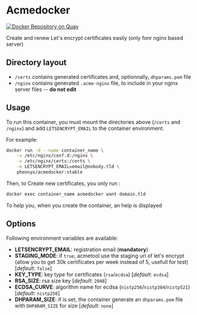 # Acmedocker

[![Docker Repository on Quay](https://quay.io/repository/pheonyx/acmedocker/status "Docker Repository on Quay")](https://quay.io/repository/pheonyx/acmedocker)

Create and renew Let's encrypt certificates easily (only fonr nginx based server)

## Directory layout
* `/certs` contains generated certificates and, optionnally, `dhparams.pem` file
* `/nginx` contains generated `.acme-nginx` file, to include in your nginx server files -- **do not edit**


## Usage
To run this container, you must mount the directories above (`/certs` and `/nginx`) and add `LETSENCRYPT_EMAIL` to the container environment.

For example: 

```sh
docker run -d --name container_name \
    -v /etc/nginx/conf.d:/nginx \
    -v /etc/nginx/certs:/certs \
    -e LETSENCRYPT_EMAIL=email@nobody.tld \
    pheonyx/acmedocker:stable
```

Then, to Create new certificates, you only run :

```sh
docker exec container_name acmedocker want domain.tld
```

To help you, when you create the container, an help is displayed


## Options
Following environment variables are available:
* **LETSENCRYPT_EMAIL**: registration email (**mandatory**)
* **STAGING_MODE**: if `true`, acmetool use the staging url of let's encrypt (allow you to get 30k certificates per week instead of 5, usefull for test) [_default_: `false`]
* **KEY_TYPE**: key type for certificates (`rsa`/`ecdsa`) [_default_: `ecdsa`]
* **RSA_SIZE**: rsa size key [_default_: `2048`]
* **ECDSA_CURVE**: algorithm name for ecdsa (`nistp256`/`nistp384`/`nistp521`) [_default_: `nistp256`]
* **DHPARAM_SIZE**: if is set, the container generate an `dhparams.pem` file with `DHPARAM_SIZE` for size [_default_: `none`]